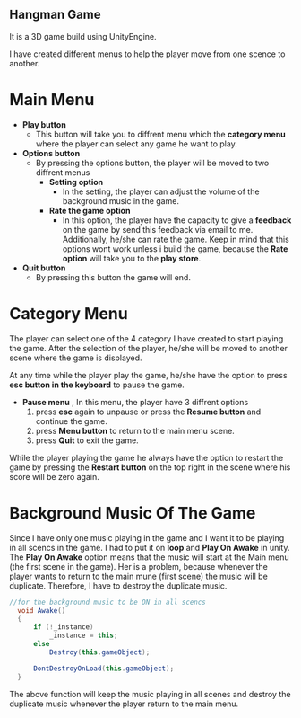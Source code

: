 ## Hangman Game 
It is a 3D game build using UnityEngine. 

I have created different menus to help the player move from one scence to another. 
# Main Menu
  - **Play button** 
    - This button will take you to diffrent menu which the **category menu** where the player can select any game he want to play. 
  - **Options button**
    - By pressing the options button, the player will be moved to two diffrent menus
      - **Setting option**
        - In the setting, the player can adjust the volume of the background music in the game. 
      - **Rate the game option**
        - In this option, the player have the capacity to give a **feedback** on the game by send this feedback via email to me. Additionally, he/she can rate the game. Keep in mind that this options wont work unless i build the game, because the **Rate option** will take you to the **play store**. 
  - **Quit button**
    - By pressing this button the game will end.
    
    
 # Category Menu
 The player can select one of the 4 category I have created to start playing the game. After the selection of the player, he/she will be moved to another scene where the game is displayed. 
 
 At any time while the player play the game, he/she have the option to press **esc button in the keyboard** to pause the game. 
  - **Pause menu** , 
    In this menu, the player have 3 diffrent options 
    1. press **esc** again to unpause or press the **Resume button** and continue the game.
    2. press **Menu button** to return to the main menu scene. 
    3. press **Quit** to exit the game. 
    
  While the player playing the game he always have the option to restart the game by pressing the **Restart button** on the top right in the scene where his score will be zero again.  
  
  
  # Background Music Of The Game 
  Since I have only one music playing in the game and I want it to be playing in all scencs in the game. I had to put it on **loop** and **Play On Awake** in unity. The **Play On Awake** option means that the music will start at the Main menu (the first scene in the game). Her is a problem, because whenever the player wants to return to the main mune (first scene) the music will be duplicate. Therefore, I have to destroy the duplicate music. 
  ``` c#
  //for the background music to be ON in all scencs
    void Awake()
    {
        if (!_instance)
            _instance = this;
        else
            Destroy(this.gameObject); 
 
        DontDestroyOnLoad(this.gameObject);
    }
   ```
   The above function will keep the music playing in all scenes and destroy the duplicate music whenever the player return to the main menu.  
  
